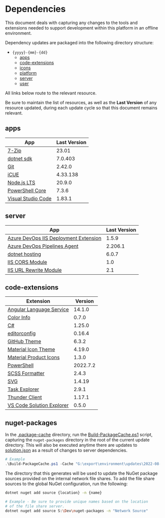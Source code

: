 # Dependencies

This document deals with capturing any changes to the tools and extensions needed to support development within this platform in an offline environment.

Dependency updates are packaged into the following directory structure:

* `{yyyy}-{mm}-{dd}`
  * [apps](#apps)
  * [code-extensions](#code-extensions)
  * [icons](./02-platform.md#icons)
  * [platform](./02-platform.md)
  * [server](#server)
  * [user](./02-platform.md#user)

All links below route to the relevant resource.

Be sure to maintain the list of resources, as well as the **Last Version** of any resource updated, during each update cycle so that this document remains relevant.

## apps

App | Last Version
----|-------------
[7-Zip](https://www.7-zip.org/) | 23.01
[dotnet sdk](https://dotnet.microsoft.com/en-us/download) | 7.0.403
[Git](https://git-scm.com) | 2.42.0
[iCUE](https://www.corsair.com/us/en/downloads) | 4.33.138
[Node.js LTS](https://nodejs.org/en/) | 20.9.0
[PowerShell Core](https://github.com/PowerShell/PowerShell) | 7.3.6
[Visual Studio Code](https://code.visualstudio.com/) | 1.83.1

## server

App | Last Version
----|-------------
[Azure DevOps IIS Deployment Extension](https://marketplace.visualstudio.com/items?itemName=ms-vscs-rm.iiswebapp) | 1.5.9
[Azure DevOps Pipelines Agent](https://github.com/microsoft/azure-pipelines-agent) | 2.206.1
[dotnet hosting](https://dotnet.microsoft.com/en-us/download/dotnet/6.0) | 6.0.7
[IIS CORS Module](https://www.iis.net/downloads/microsoft/iis-cors-module) | 1.0
[IIS URL Rewrite Module](https://www.iis.net/downloads/microsoft/url-rewrite) | 2.1

## code-extensions

Extension | Version
----------|---------
[Angular Language Service](https://marketplace.visualstudio.com/items?itemName=Angular.ng-template) | 14.1.0
[Color Info](https://marketplace.visualstudio.com/items?itemName=bierner.color-info) | 0.7.0
[C#](https://marketplace.visualstudio.com/items?itemName=ms-dotnettools.csharp) | 1.25.0
[editorconfig](https://marketplace.visualstudio.com/items?itemName=EditorConfig.EditorConfig) | 0.16.4
[GitHub Theme](https://marketplace.visualstudio.com/items?itemName=GitHub.github-vscode-theme) | 6.3.2
[Material Icon Theme](https://marketplace.visualstudio.com/items?itemName=PKief.material-icon-theme) | 4.19.0
[Material Product Icons](https://marketplace.visualstudio.com/items?itemName=PKief.material-product-icons) | 1.3.0
[PowerShell](https://marketplace.visualstudio.com/items?itemName=ms-vscode.PowerShell) | 2022.7.2
[SCSS Formatter](https://marketplace.visualstudio.com/items?itemName=sibiraj-s.vscode-scss-formatter) | 2.4.3
[SVG](https://marketplace.visualstudio.com/items?itemName=jock.svg) | 1.4.19
[Task Explorer](https://marketplace.visualstudio.com/items?itemName=spmeesseman.vscode-taskexplorer) | 2.9.1
[Thunder Client](https://marketplace.visualstudio.com/items?itemName=rangav.vscode-thunder-client) | 1.17.1
[VS Code Solution Explorer](https://marketplace.visualstudio.com/items?itemName=fernandoescolar.vscode-solution-explorer) | 0.5.0

## nuget-packages

In the [.package-cache](../../.package-cache) directory, run the [Build-PackageCache.ps1](../../.package-cache/Build-PackageCache.ps1) script, capturing the `nuget-packages` directory in the root of the current update directory. This will also be executed anytime there are updates to [solution.json](../../.package-cache/solution.json) as a result of changes to server dependencies.

```PowerShell
# Example
.\Build-PackageCache.ps1 -Cache "G:\export\environment\updates\2022-08-05\nuget-packages"
```

The directory that this generates will be used to update the NuGet package sources provided on the internal network file shares. To add the file share sources to the global NuGet configuration, run the following:

```bash
dotnet nuget add source {location} -n {name}

# Example - Be sure to provide unique names based on the location
# of the file share server.
dotnet nuget add source S:\Dev\nuget-packages -n "Network Source"
```
